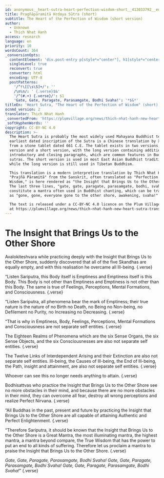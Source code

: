 ```yaml
---
id: anonymous__heart-sutra-heart-perfection-wisdom-short__413033792__en
title: Pragñāpāramitā Hṛdaya Sūtra (short)
subtitle: The Heart of the Perfection of Wisdom (short version)
author:
  - Unknown
  - Thich Nhat Hanh
access: research
language: en
priority: 10
wordsCount: 364
_conversionOpts:
  contentElement: 'div.post-entry p[style*="center"], h1[style*="center"]'
  singleLevel: true
  reconvert: true
  converter: html
  encoding: UTF-8
  postPatterns:
    '/^!\[[\s\S]+/': ''
    /\n\n/: ' {.verse}$&'
    '/^(#.+) {.verse}/': $1
    'Gate, Gate, Paragate, Parasamgate, Bodhi Svaha!': '*$&*'
titleEn: 'Heart Sutra, "The Heart of the Perfection of Wisdom" (short)'
ocnmd_version: 2
translator: Thich Nhat Hanh
_convertedFrom: 'https://plumvillage.org/news/thich-nhat-hanh-new-heart-sutra-translation/'
_softHyphenWords: ''
copyright: CC-BY-NC 4.0
description: >-
  The Heart Sutra is probably the most widely used Mahayana Buddhist text. The
  earliest dated inscription of the Sutra is a Chinese translation by Xuanzang,
  from a stone tablet dated 661 C.E. The tablet exists in two versions, a long
  version and a short version, with the long version containing additional
  introductory and closing paragraphs, which are common features in Buddhist
  sutras. The short version is used in most East Asian Buddhist traditions,
  while the long version is still used in Tibetan Buddhism. 

  This translation is a modern interpretive translation by Thich Nhat Hanh.
  "Prajñā Pāramitā" from the Sanskrit, often translated as "Perfection of
  Wisdom," is here rendered as "the Insight that Brings Us to the Other Shore."
  The last three lines, "gate, gate, paragate, parasamgate, bodhi, svaha!"
  constitute a mantra often used in Buddhist chanting, which can be translated
  as "gone, gone, everyone gone to the other shore, awakening, svaha!"

  The text is released under a CC-BY-NC 4.0 licence on the Plum Village website
  at https://plumvillage.org/news/thich-nhat-hanh-new-heart-sutra-translation/.
---
```

# The Insight that Brings Us to the Other Shore

Avalokiteshvara
while practicing deeply with
the Insight that Brings Us to the Other Shore,
suddenly discovered that
all of the five Skandhas are equally empty,
and with this realisation
he overcame all Ill-being. {.verse}

“Listen Sariputra,
this Body itself is Emptiness
and Emptiness itself is this Body.
This Body is not other than Emptiness
and Emptiness is not other than this Body.
The same is true of Feelings,
Perceptions, Mental Formations,
and Consciousness. {.verse}

“Listen Sariputra,
all phenomena bear the mark of Emptiness;
their true nature is the nature of
no Birth no Death,
no Being no Non-being,
no Defilement no Purity,
no Increasing no Decreasing. {.verse}

“That is why in Emptiness,
Body, Feelings, Perceptions,
Mental Formations and Consciousness
are not separate self entities. {.verse}

The Eighteen Realms of Phenomena
which are the six Sense Organs,
the six Sense Objects,
and the six Consciousnesses
are also not separate self entities. {.verse}

The Twelve Links of Interdependent Arising
and their Extinction
are also not separate self entities.
Ill-being, the Causes of Ill-being,
the End of Ill-being, the Path,
insight and attainment,
are also not separate self entities. {.verse}

Whoever can see this
no longer needs anything to attain. {.verse}

Bodhisattvas who practice
the Insight that Brings Us to the Other Shore
see no more obstacles in their mind,
and because there
are no more obstacles in their mind,
they can overcome all fear,
destroy all wrong perceptions
and realize Perfect Nirvana. {.verse}

“All Buddhas in the past, present and future
by practicing
the Insight that Brings Us to the Other Shore
are all capable of attaining
Authentic and Perfect Enlightenment. {.verse}

“Therefore Sariputra,
it should be known that
the Insight that Brings Us to the Other Shore
is a Great Mantra,
the most illuminating mantra,
the highest mantra,
a mantra beyond compare,
the True Wisdom that has the power
to put an end to all kinds of suffering.
Therefore let us proclaim
a mantra to praise
the Insight that Brings Us to the Other Shore. {.verse}

*Gate, Gate, Paragate, Parasamgate, Bodhi Svaha!*
*Gate, Gate, Paragate, Parasamgate, Bodhi Svaha!*
*Gate, Gate, Paragate, Parasamgate, Bodhi Svaha!*” {.verse}

